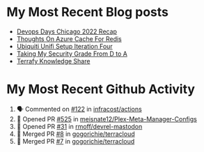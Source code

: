# My Most Recent Blog posts
<!-- BLOG-POST-LIST:START -->
- [Devops Days Chicago 2022 Recap](https://www.gogorichie.com/blog/devopsdayschicago2022recap/)
- [Thoughts On Azure Cache For Redis](https://www.gogorichie.com/blog/microsoft/thoughts-on-azure-cache-4-redis/)
- [Ubiquiti Unifi Setup Iteration Four](https://www.gogorichie.com/blog/ubiquiti-unifi-setup-iteration-four/)
- [Taking My Security Grade From D to A](https://www.gogorichie.com/blog/security-grade/)
- [Terrafy Knowledge Share](https://www.gogorichie.com/blog/microsoft/terrafyknowledge/)
<!-- BLOG-POST-LIST:END -->


# My Most Recent Github Activity
<!--START_SECTION:activity-->
1. 🗣 Commented on [#122](https://github.com/infracost/actions/issues/122) in [infracost/actions](https://github.com/infracost/actions)
2. 💪 Opened PR [#525](https://github.com/meisnate12/Plex-Meta-Manager-Configs/pull/525) in [meisnate12/Plex-Meta-Manager-Configs](https://github.com/meisnate12/Plex-Meta-Manager-Configs)
3. 💪 Opened PR [#31](https://github.com/rmoff/devrel-mastodon/pull/31) in [rmoff/devrel-mastodon](https://github.com/rmoff/devrel-mastodon)
4. 🎉 Merged PR [#8](https://github.com/gogorichie/terracloud/pull/8) in [gogorichie/terracloud](https://github.com/gogorichie/terracloud)
5. 🎉 Merged PR [#7](https://github.com/gogorichie/terracloud/pull/7) in [gogorichie/terracloud](https://github.com/gogorichie/terracloud)
<!--END_SECTION:activity-->

